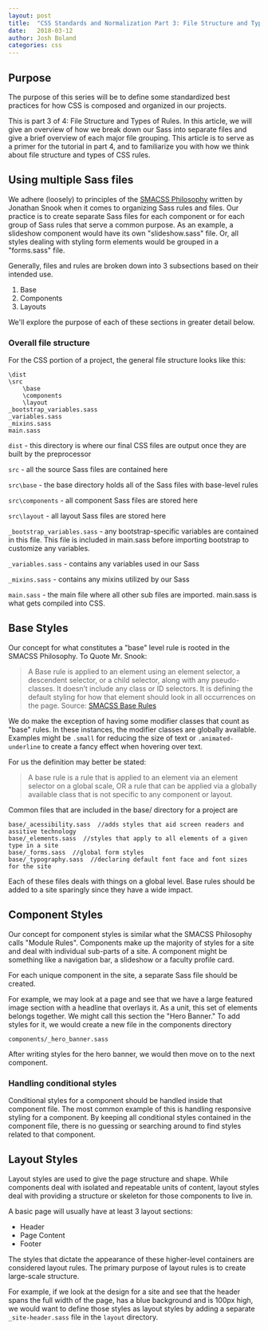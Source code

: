 ```yaml
---
layout: post
title:  "CSS Standards and Normalization Part 3: File Structure and Types of Rules"
date:   2018-03-12
author: Josh Boland
categories: css
---
```


## Purpose
The purpose of this series will be to define some standardized best practices for how CSS is composed and organized in our projects.

This is part 3 of 4: File Structure and Types of Rules.
In this article, we will give an overview of how we break down our Sass into separate files and give a brief overview of each major file grouping.
This article is to serve as a primer for the tutorial in part 4, and to familiarize you with how we think about file structure and types of CSS rules.  

## Using multiple Sass files
We adhere (loosely) to principles of the [SMACSS Philosophy](https://smacss.com/) written by Jonathan Snook when it comes to organizing Sass rules and files.
Our practice is to create separate Sass files for each component or for each group of Sass rules that serve a common purpose.
As an example, a slideshow component would have its own "slideshow.sass" file. 
Or, all styles dealing with styling form elements would be grouped in a "forms.sass" file.   

Generally, files and rules are broken down into 3 subsections based on their intended use. 
1. Base
2. Components
3. Layouts

We'll explore the purpose of each of these sections in greater detail below.

### Overall file structure
For the CSS portion of a project, the general file structure looks like this:

```
\dist
\src
    \base
    \components
    \layout
_bootstrap_variables.sass
_variables.sass
_mixins.sass
main.sass
```
`dist` - this directory is where our final CSS files are output once they are built by the preprocessor

`src` - all the source Sass files are contained here

`src\base` - the base directory holds all of the Sass files with base-level rules

`src\components` - all component Sass files are stored here

`src\layout` - all layout Sass files are stored here

`_bootstrap_variables.sass` - any bootstrap-specific variables are contained in this file. 
This file is included in main.sass before importing bootstrap to customize any variables.
 
`_variables.sass` - contains any variables used in our Sass

`_mixins.sass` - contains any mixins utilized by our Sass

`main.sass` - the main file where all other sub files are imported. main.sass is what gets compiled into CSS.

 
## Base Styles
Our concept for what constitutes a "base" level rule is rooted in the SMACSS Philosophy.
To Quote Mr. Snook:

> A Base rule is applied to an element using an element selector, 
a descendent selector, or a child selector, along with any pseudo-classes. 
It doesn’t include any class or ID selectors. 
It is defining the default styling for how that element should look in all occurrences on the page.
>Source: [SMACSS Base Rules](https://smacss.com/book/type-base)

We do make the exception of having some modifier classes that count as "base" rules. In these instances,
the modifier classes are globally available. Examples might be `.small` for reducing the size of text
or `.animated-underline` to create a fancy effect when hovering over text.

For us the definition may better be stated:
> A base rule is a rule that is applied to an element via an element selector on a global scale, 
OR a rule that can be applied via a globally available class that is not specific to any component or layout.

Common files that are included in the base/ directory for a project are
```
base/_acessibility.sass  //adds styles that aid screen readers and assitive technology
base/_elements.sass  //styles that apply to all elements of a given type in a site
base/_forms.sass  //global form styles
base/_typography.sass  //declaring default font face and font sizes for the site
```

Each of these files deals with things on a global level. 
Base rules should be added to a site sparingly since they have a wide impact.

## Component Styles
Our concept for component styles is similar what the SMACSS Philosophy calls "Module Rules". 
Components make up the majority of styles for a site and deal with individual sub-parts of a site.
A component might be something like a navigation bar, a slideshow or a faculty profile card.

For each unique component in the site, a separate Sass file should be created. 
  
For example, we may look at a page and see that we have a large featured image section with a headline that overlays it.
As a unit, this set of elements belongs together. We might call this section the "Hero Banner." 
To add styles for it, we would create a new file in the components directory

```
components/_hero_banner.sass
```

After writing styles for the hero banner, we would then move on to the next component.

### Handling conditional styles
Conditional styles for a component should be handled inside that component file.
The most common example of this is handling responsive styling for a component.
By keeping all conditional styles contained in the component file, there is no guessing or searching around to find styles related to that component.

## Layout Styles
Layout styles are used to give the page structure and shape. While components deal with isolated and repeatable units of content,
layout styles deal with providing a structure or skeleton for those components to live in. 

A basic page will usually have at least 3 layout sections:
- Header
- Page Content
- Footer

The styles that dictate the appearance of these higher-level containers are considered layout rules.
The primary purpose of layout rules is to create large-scale structure.

For example, if we look at the design for a site and see that the header spans the full width of the page, has a blue background and is 100px high,
we would want to define those styles as layout styles by adding a separate `_site-header.sass` file in the `layout` directory.